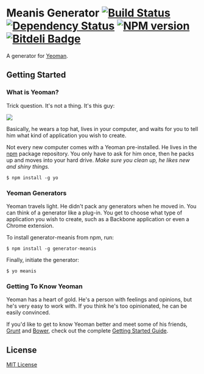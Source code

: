 # Meanis Generator [![Build Status](https://secure.travis-ci.org/chrisenytc/generator-meanis.png?branch=master)](https://travis-ci.org/chrisenytc/generator-meanis) [![Dependency Status](https://gemnasium.com/chrisenytc/generator-meanis.png)](https://gemnasium.com/chrisenytc/generator-meanis) [![NPM version](https://badge-me.herokuapp.com/api/npm/generator-meanis.png)](http://badges.enytc.com/for/npm/generator-meanis) [![Bitdeli Badge](https://d2weczhvl823v0.cloudfront.net/chrisenytc/generator-meanis/trend.png)](https://bitdeli.com/free "Bitdeli Badge")

A generator for [Yeoman](http://yeoman.io).


## Getting Started

### What is Yeoman?

Trick question. It's not a thing. It's this guy:

![](http://i.imgur.com/JHaAlBJ.png)

Basically, he wears a top hat, lives in your computer, and waits for you to tell him what kind of application you wish to create.

Not every new computer comes with a Yeoman pre-installed. He lives in the [npm](https://npmjs.org) package repository. You only have to ask for him once, then he packs up and moves into your hard drive. *Make sure you clean up, he likes new and shiny things.*

```
$ npm install -g yo
```

### Yeoman Generators

Yeoman travels light. He didn't pack any generators when he moved in. You can think of a generator like a plug-in. You get to choose what type of application you wish to create, such as a Backbone application or even a Chrome extension.

To install generator-meanis from npm, run:

```
$ npm install -g generator-meanis
```

Finally, initiate the generator:

```
$ yo meanis
```

### Getting To Know Yeoman

Yeoman has a heart of gold. He's a person with feelings and opinions, but he's very easy to work with. If you think he's too opinionated, he can be easily convinced.

If you'd like to get to know Yeoman better and meet some of his friends, [Grunt](http://gruntjs.com) and [Bower](http://bower.io), check out the complete [Getting Started Guide](https://github.com/yeoman/yeoman/wiki/Getting-Started).


## License

[MIT License](http://en.wikipedia.org/wiki/MIT_License)
